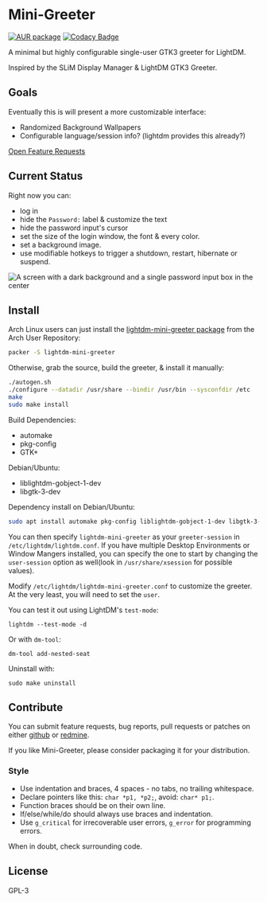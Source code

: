 # Mini-Greeter

[![AUR package](https://repology.org/badge/version-for-repo/aur/lightdm-mini-greeter.svg)](https://aur.archlinux.org/packages/lightdm-mini-greeter) [![Codacy Badge](https://api.codacy.com/project/badge/Grade/a1c58074072542be8ea60d1bf14863fc)](https://www.codacy.com/app/pavan-rikhi-agit/lightdm-mini-greeter?utm_source=github.com&amp;utm_medium=referral&amp;utm_content=prikhi/lightdm-mini-greeter&amp;utm_campaign=Badge_Grade)

A minimal but highly configurable single-user GTK3 greeter for LightDM.

Inspired by the SLiM Display Manager & LightDM GTK3 Greeter.

## Goals

Eventually this is will present a more customizable interface:

* Randomized Background Wallpapers
* Configurable language/session info? (lightdm provides this already?)

[Open Feature Requests](http://bugs.sleepanarchy.com/projects/mini-greeter/issues/)

## Current Status

Right now you can:

* log in
* hide the `Password:` label & customize the text
* hide the password input's cursor
* set the size of the login window, the font & every color.
* set a background image.
* use modifiable hotkeys to trigger a shutdown, restart, hibernate or suspend.

![A screen with a dark background and a single password input box in the center](http://bugs.sleepanarchy.com/projects/mini-greeter/repository/revisions/master/entry/screenshot.png "Mini Greeter Screenshot")

## Install

Arch Linux users can just install the [lightdm-mini-greeter
package][aur-package] from the Arch User Repository:

```sh
packer -S lightdm-mini-greeter
```

Otherwise, grab the source, build the greeter, & install it manually:

```sh
./autogen.sh
./configure --datadir /usr/share --bindir /usr/bin --sysconfdir /etc
make
sudo make install
```

Build Dependencies:
* automake
* pkg-config
* GTK+

Debian/Ubuntu:
* liblightdm-gobject-1-dev
* libgtk-3-dev

Dependency install on Debian/Ubuntu:
```sh
sudo apt install automake pkg-config liblightdm-gobject-1-dev libgtk-3-dev
```

You can then specify `lightdm-mini-greeter` as your `greeter-session` in
`/etc/lightdm/lightdm.conf`. If you have multiple Desktop Environments or
Window Mangers installed, you can specify the one to start by changing the
`user-session` option as well(look in `/usr/share/xsession` for possible
values).

Modify `/etc/lightdm/lightdm-mini-greeter.conf` to customize the greeter. At
the very least, you will need to set the `user`.

You can test it out using LightDM's `test-mode`:

    lightdm --test-mode -d

Or with `dm-tool`:

    dm-tool add-nested-seat

Uninstall with:

    sudo make uninstall


## Contribute

You can submit feature requests, bug reports, pull requests or patches on
either [github](http://github.com/prikhi/lightdm-mini-greeter) or
[redmine](http://bugs.sleepanarchy.com/projects/mini-greeter/).

If you like Mini-Greeter, please consider packaging it for your distribution.


### Style

* Use indentation and braces, 4 spaces - no tabs, no trailing whitespace.
* Declare pointers like this: `char *p1, *p2;`, avoid: `char* p1;`.
* Function braces should be on their own line.
* If/else/while/do should always use braces and indentation.
* Use `g_critical` for irrecoverable user errors, `g_error` for programming
  errors.

When in doubt, check surrounding code.


## License

GPL-3


[aur-package]: https://aur.archlinux.org/packages/lightdm-mini-greeter/
